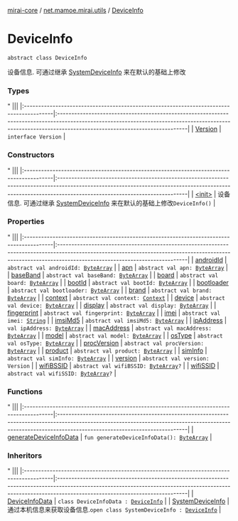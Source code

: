 [mirai-core](../../index.md) / [net.mamoe.mirai.utils](../index.md) / [DeviceInfo](./index.md)

# DeviceInfo

`abstract class DeviceInfo`

设备信息. 可通过继承 [SystemDeviceInfo](../-system-device-info/index.md) 来在默认的基础上修改

### Types

"
                                    |||
                                    |:----------------------------------------------------------------------------------------|:---------------------------------------------------------------------------------------------------------------------------------------------------------------------------------------------------------|
                                    | [Version](-version/index.md) | `interface Version` |

### Constructors

"
                                    |||
                                    |:----------------------------------------------------------------------------------------|:---------------------------------------------------------------------------------------------------------------------------------------------------------------------------------------------------------|
                                    | [&lt;init&gt;](-init-.md) | 设备信息. 可通过继承 [SystemDeviceInfo](../-system-device-info/index.md) 来在默认的基础上修改`DeviceInfo()` |

### Properties

"
                                    |||
                                    |:----------------------------------------------------------------------------------------|:---------------------------------------------------------------------------------------------------------------------------------------------------------------------------------------------------------|
                                    | [androidId](android-id.md) | `abstract val androidId: `[`ByteArray`](https://kotlinlang.org/api/latest/jvm/stdlib/kotlin/-byte-array/index.html) |
| [apn](apn.md) | `abstract val apn: `[`ByteArray`](https://kotlinlang.org/api/latest/jvm/stdlib/kotlin/-byte-array/index.html) |
| [baseBand](base-band.md) | `abstract val baseBand: `[`ByteArray`](https://kotlinlang.org/api/latest/jvm/stdlib/kotlin/-byte-array/index.html) |
| [board](board.md) | `abstract val board: `[`ByteArray`](https://kotlinlang.org/api/latest/jvm/stdlib/kotlin/-byte-array/index.html) |
| [bootId](boot-id.md) | `abstract val bootId: `[`ByteArray`](https://kotlinlang.org/api/latest/jvm/stdlib/kotlin/-byte-array/index.html) |
| [bootloader](bootloader.md) | `abstract val bootloader: `[`ByteArray`](https://kotlinlang.org/api/latest/jvm/stdlib/kotlin/-byte-array/index.html) |
| [brand](brand.md) | `abstract val brand: `[`ByteArray`](https://kotlinlang.org/api/latest/jvm/stdlib/kotlin/-byte-array/index.html) |
| [context](context.md) | `abstract val context: `[`Context`](../-context/index.md) |
| [device](device.md) | `abstract val device: `[`ByteArray`](https://kotlinlang.org/api/latest/jvm/stdlib/kotlin/-byte-array/index.html) |
| [display](display.md) | `abstract val display: `[`ByteArray`](https://kotlinlang.org/api/latest/jvm/stdlib/kotlin/-byte-array/index.html) |
| [fingerprint](fingerprint.md) | `abstract val fingerprint: `[`ByteArray`](https://kotlinlang.org/api/latest/jvm/stdlib/kotlin/-byte-array/index.html) |
| [imei](imei.md) | `abstract val imei: `[`String`](https://kotlinlang.org/api/latest/jvm/stdlib/kotlin/-string/index.html) |
| [imsiMd5](imsi-md5.md) | `abstract val imsiMd5: `[`ByteArray`](https://kotlinlang.org/api/latest/jvm/stdlib/kotlin/-byte-array/index.html) |
| [ipAddress](ip-address.md) | `val ipAddress: `[`ByteArray`](https://kotlinlang.org/api/latest/jvm/stdlib/kotlin/-byte-array/index.html) |
| [macAddress](mac-address.md) | `abstract val macAddress: `[`ByteArray`](https://kotlinlang.org/api/latest/jvm/stdlib/kotlin/-byte-array/index.html) |
| [model](model.md) | `abstract val model: `[`ByteArray`](https://kotlinlang.org/api/latest/jvm/stdlib/kotlin/-byte-array/index.html) |
| [osType](os-type.md) | `abstract val osType: `[`ByteArray`](https://kotlinlang.org/api/latest/jvm/stdlib/kotlin/-byte-array/index.html) |
| [procVersion](proc-version.md) | `abstract val procVersion: `[`ByteArray`](https://kotlinlang.org/api/latest/jvm/stdlib/kotlin/-byte-array/index.html) |
| [product](product.md) | `abstract val product: `[`ByteArray`](https://kotlinlang.org/api/latest/jvm/stdlib/kotlin/-byte-array/index.html) |
| [simInfo](sim-info.md) | `abstract val simInfo: `[`ByteArray`](https://kotlinlang.org/api/latest/jvm/stdlib/kotlin/-byte-array/index.html) |
| [version](version.md) | `abstract val version: Version` |
| [wifiBSSID](wifi-b-s-s-i-d.md) | `abstract val wifiBSSID: `[`ByteArray`](https://kotlinlang.org/api/latest/jvm/stdlib/kotlin/-byte-array/index.html)`?` |
| [wifiSSID](wifi-s-s-i-d.md) | `abstract val wifiSSID: `[`ByteArray`](https://kotlinlang.org/api/latest/jvm/stdlib/kotlin/-byte-array/index.html)`?` |

### Functions

"
                                    |||
                                    |:----------------------------------------------------------------------------------------|:---------------------------------------------------------------------------------------------------------------------------------------------------------------------------------------------------------|
                                    | [generateDeviceInfoData](generate-device-info-data.md) | `fun generateDeviceInfoData(): `[`ByteArray`](https://kotlinlang.org/api/latest/jvm/stdlib/kotlin/-byte-array/index.html) |

### Inheritors

"
                                    |||
                                    |:----------------------------------------------------------------------------------------|:---------------------------------------------------------------------------------------------------------------------------------------------------------------------------------------------------------|
                                    | [DeviceInfoData](../-device-info-data/index.md) | `class DeviceInfoData : `[`DeviceInfo`](./index.md) |
| [SystemDeviceInfo](../-system-device-info/index.md) | 通过本机信息来获取设备信息.`open class SystemDeviceInfo : `[`DeviceInfo`](./index.md) |

